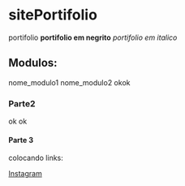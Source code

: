 # sitePortifolio
portifolio
**portifolio em negrito**
_portifolio em italico_
## Modulos:
nome_modulo1
nome_modulo2
okok

### Parte2
ok
ok

#### Parte 3
colocando links:

[Instagram](https://instagram.com)
